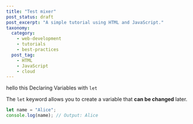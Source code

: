 ```yaml
---
title: "Test mixer"
post_status: draft
post_excerpt: "A simple tutorial using HTML and JavaScript."
taxonomy:
  category:
    - web-development
    - tutorials
    - best-practices
  post_tag:
    - HTML
    - JavaScript
    - cloud
---
```

hello this Declaring Variables with `let`

The `let` keyword allows you to create a variable that **can be changed** later.

```javascript
let name = "Alice";
console.log(name); // Output: Alice
